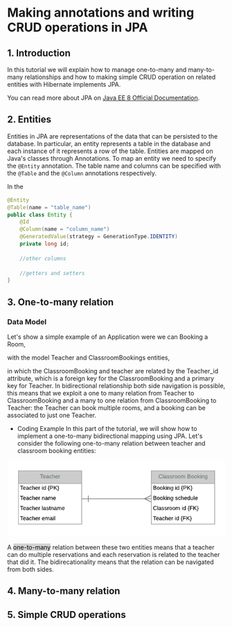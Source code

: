 # Making annotations and writing CRUD operations in JPA

## 1. Introduction

In this tutorial we will explain how to manage one-to-many and many-to-many relationships and how to making simple CRUD operation on related entities with Hibernate implements JPA.

You can read more about JPA on [Java EE 8 Official Documentation](https://javaee.github.io/javaee-spec/javadocs/).

## 2. Entities

Entities in JPA are representations of the data that can be persisted to the database. In particular, an entity represents a table in the database and each instance of it represents a row of the table. Entities are mapped on Java's classes through Annotations.
To map an entity we need to specify the `@Entity` annotation. The table name and columns can be specified with the `@Table` and the `@Column` annotations respectively.

In the 

````java
@Entity
@Table(name = "table_name")
public class Entity {
    @Id
    @Column(name = "column_name")
    @GeneratedValue(strategy = GenerationType.IDENTITY)
    private long id;
    
    //other columns

    //getters and setters
}
````

## 3. One-to-many relation

### Data Model
Let's show a simple example of an Application were we can Booking a Room,  


 with the model Teacher and ClassroomBookings entities,


 in which the ClassroomBooking and teacher are related by the Teacher_id attribute, which is a foreign key for the ClassroomBooking and a primary key for Teacher. In bidirectional relationship both side navigation is possible, this means that we exploit a one to many relation from Teacher to ClassroomBooking and a many to one relation from ClassroomBooking to Teacher: the Teacher can book multiple rooms, and a booking can be associated to just one Teacher.


* Coding Example 
In this part of the tutorial, we will show how to implement a one-to-many bidirectional mapping using JPA. Let's consider the following one-to-many relation between teacher and classroom booking entities:

![one_to_many](/schemas/task1/one_to_many.png)

A <mark style="background-color: lightgrey">one-to-many</mark> relation between these two entities means that a teacher can do multiple reservations and each reservation is related to the teacher that did it.
The bidirecationality means that the relation can be navigated from both sides.  

## 4. Many-to-many relation

## 5. Simple CRUD operations